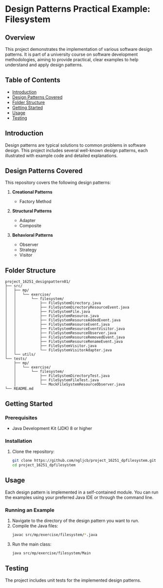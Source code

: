 # Design Patterns Practical Example: Filesystem

## Overview

This project demonstrates the implementation of various software design patterns. It is part of a university course on software development methodologies, aiming to provide practical, clear examples to help understand and apply design patterns.

## Table of Contents

- [Introduction](#introduction)
- [Design Patterns Covered](#design-patterns-covered)
- [Folder Structure](#folder-structure)
- [Getting Started](#getting-started)
- [Usage](#usage)
- [Testing](#testing)

## Introduction

Design patterns are typical solutions to common problems in software design. This project includes several well-known design patterns, each illustrated with example code and detailed explanations.

## Design Patterns Covered

This repository covers the following design patterns:

1. **Creational Patterns**
   - Factory Method

2. **Structural Patterns**
   - Adapter
   - Composite

3. **Behavioral Patterns**
   - Observer
   - Strategy
   - Visitor

## Folder Structure

```
project_16251_designpattern01/
├── src/
│   ├── mp/
│   │   └── exercise/
│   │       └── filesystem/
│   │           ├── FileSystemDirectory.java
│   │           ├── FileSystemDirectoryResourceEvent.java
│   │           ├── FileSystemFile.java
│   │           ├── FileSystemResource.java
│   │           ├── FileSystemResourceAddedEvent.java
│   │           ├── FileSystemResourceEvent.java
│   │           ├── FileSystemResourceEventVisitor.java
│   │           ├── FileSystemResourceObserver.java
│   │           ├── FileSystemResourceRemovedEvent.java
│   │           ├── FileSystemResourceRenameEvent.java
│   │           ├── FileSystemVisitor.java
│   │           └── FileSystemVisitorAdapter.java
│   └── utils/
└── tests/
    ├── mp/
    │   └── exercise/
    │       └── filesystem/
    │           ├── FileSystemDirectoryTest.java
    │           ├── FileSystemFileTest.java
    │           └── MockFileSystemResourceObserver.java
└── README.md
```

## Getting Started

### Prerequisites

- Java Development Kit (JDK) 8 or higher

### Installation

1. Clone the repository:
   ```bash
   git clone https://github.com/ngljcb/project_16251_dpfilesystem.git
   cd project_16251_dpfilesystem
   ```

## Usage

Each design pattern is implemented in a self-contained module. You can run the examples using your preferred Java IDE or through the command line.

### Running an Example

1. Navigate to the directory of the design pattern you want to run.
2. Compile the Java files:
   ```bash
   javac src/mp/exercise/filesystem/*.java
   ```
3. Run the main class:
   ```bash
   java src/mp/exercise/filesystem/Main
   ```

## Testing

The project includes unit tests for the implemented design patterns.
